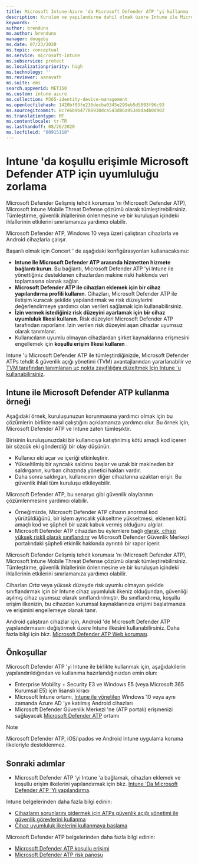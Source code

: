 ```yaml
---
title: Microsoft Intune-Azure 'da Microsoft Defender ATP 'yi kullanma | Microsoft Docs
description: Kurulum ve yapılandırma dahil olmak üzere Intune ile Microsoft Defender Gelişmiş tehdit koruması 'nı (Microsoft Defender ATP) kullanın, Intune cihazlarınızı ATP ile ekleme ve ardından Intune cihaz uyumluluğuyla bir cihaz ATP risk değerlendirmesi ve ağ kaynaklarını korumak için koşullu erişim ilkeleri kullanın.
keywords: ''
author: brenduns
ms.author: brenduns
manager: dougeby
ms.date: 07/23/2020
ms.topic: conceptual
ms.service: microsoft-intune
ms.subservice: protect
ms.localizationpriority: high
ms.technology: ''
ms.reviewer: aanavath
ms.suite: ems
search.appverid: MET150
ms.custom: intune-azure
ms.collection: M365-identity-device-management
ms.openlocfilehash: 1420bf03fe236decba0345e299eb5d5893f96c93
ms.sourcegitcommit: 0c7e6b9b47788930dca543d86a95348da4b0d902
ms.translationtype: MT
ms.contentlocale: tr-TR
ms.lasthandoff: 08/26/2020
ms.locfileid: "88915118"
---
```

# <a name="enforce-compliance-for-microsoft-defender-atp-with-conditional-access-in-intune"></a>Intune 'da koşullu erişimle Microsoft Defender ATP için uyumluluğu zorlama

Microsoft Defender Gelişmiş tehdit koruması 'nı (Microsoft Defender ATP), Microsoft Intune Mobile Threat Defense çözümü olarak tümleştirebilirsiniz. Tümleştirme, güvenlik ihlallerinin önlenmesine ve bir kuruluşun içindeki ihlallerinin etkilerini sınırlamanıza yardımcı olabilir.

Microsoft Defender ATP, Windows 10 veya üzeri çalıştıran cihazlarla ve Android cihazlarla çalışır.

Başarılı olmak için Concert ' de aşağıdaki konfigürasyonları kullanacaksınız:

- **Intune Ile Microsoft Defender ATP arasında hizmetten hizmete bağlantı kurun**. Bu bağlantı, Microsoft Defender ATP 'yi Intune ile yönettiğiniz desteklenen cihazlardan makine riski hakkında veri toplamasına olanak sağlar.
- **Microsoft Defender ATP ile cihazları eklemek için bir cihaz yapılandırma profili kullanın**. Cihazları, Microsoft Defender ATP ile iletişim kuracak şekilde yapılandırmak ve risk düzeylerini değerlendirmeye yardımcı olan verileri sağlamak için kullanabilirsiniz.
- **İzin vermek istediğiniz risk düzeyini ayarlamak için bir cihaz uyumluluk Ilkesi kullanın**. Risk düzeyleri Microsoft Defender ATP tarafından raporlanır. İzin verilen risk düzeyini aşan cihazlar uyumsuz olarak tanımlanır.
- Kullanıcıların uyumlu olmayan cihazlardan şirket kaynaklarına erişmesini engellemek için **koşullu erişim Ilkesi kullanın** .

Intune 'u Microsoft Defender ATP ile tümleştirdiğinizde, Microsoft Defender ATPs tehdit & güvenlik açığı yönetimi (TVM) avantajlarından yararlanabilir ve [TVM tarafından tanımlanan uç nokta zayıflılığını düzeltmek Için Intune 'u kullanabilirsiniz](atp-manage-vulnerabilities.md).

## <a name="example-of-using-microsoft-defender-atp-with-intune"></a>Intune ile Microsoft Defender ATP kullanma örneği

Aşağıdaki örnek, kuruluşunuzun korunmasına yardımcı olmak için bu çözümlerin birlikte nasıl çalıştığını açıklamanıza yardımcı olur. Bu örnek için, Microsoft Defender ATP ve Intune zaten tümleşiktir.

Birisinin kuruluşunuzdaki bir kullanıcıya katıştırılmış kötü amaçlı kod içeren bir sözcük eki gönderdiği bir olay düşünün.

- Kullanıcı eki açar ve içeriği etkinleştirir.
- Yükseltilmiş bir ayrıcalık saldırısı başlar ve uzak bir makineden bir saldırganın, kurban cihazında yönetici hakları vardır.
- Daha sonra saldırgan, kullanıcının diğer cihazlarına uzaktan erişir. Bu güvenlik ihlali tüm kuruluşu etkileyebilir.

Microsoft Defender ATP, bu senaryo gibi güvenlik olaylarının çözümlenmesine yardımcı olabilir.

- Örneğimizde, Microsoft Defender ATP cihazın anormal kod yürütüldüğünü, bir işlem ayrıcalık yükseltme yükseltmesi, eklenen kötü amaçlı kod ve şüpheli bir uzak kabuk vermiş olduğunu algılar.
- Microsoft Defender ATP cihazdan bu eylemlere bağlı [olarak, cihazı yüksek riskli olarak sınıflandırır](/windows/security/threat-protection/microsoft-defender-atp/alerts-queue#severity) ve Microsoft Defender Güvenlik Merkezi portalındaki şüpheli etkinlik hakkında ayrıntılı bir rapor içerir.

Microsoft Defender Gelişmiş tehdit koruması 'nı (Microsoft Defender ATP), Microsoft Intune Mobile Threat Defense çözümü olarak tümleştirebilirsiniz. Tümleştirme, güvenlik ihlallerinin önlenmesine ve bir kuruluşun içindeki ihlallerinin etkilerini sınırlamanıza yardımcı olabilir.

Cihazları *Orta* veya *yüksek* düzeyde risk uyumlu olmayan şekilde sınıflandırmak için bir Intune cihaz uyumluluk ilkeniz olduğundan, güvenliği aşılmış cihaz uyumsuz olarak sınıflandırılmıştır. Bu sınıflandırma, koşullu erişim ilkenizin, bu cihazdan kurumsal kaynaklarınıza erişimi başlatmanıza ve erişimini engellemeye olanak tanır.

Android çalıştıran cihazlar için, Android 'de Microsoft Defender ATP yapılandırmasını değiştirmek üzere Intune ilkesini kullanabilirsiniz. Daha fazla bilgi için bkz. [Microsoft Defender ATP Web koruması](../protect/advanced-threat-protection-manage-android.md).

## <a name="prerequisites"></a>Önkoşullar

Microsoft Defender ATP 'yi Intune ile birlikte kullanmak için, aşağıdakilerin yapılandırıldığından ve kullanıma hazırlandığınızdan emin olun:

- Enterprise Mobility + Security E3 ve Windows E5 (veya Microsoft 365 Kurumsal E5) için lisanslı kiracı
- Microsoft Intune ortamı, [Intune ile yönetilen](../enrollment/windows-enroll.md) Windows 10 veya aynı zamanda Azure AD 'ye katılmış Android cihazları
- Microsoft Defender Güvenlik Merkezi 'ne (ATP portalı) erişmenizi sağlayacak [Microsoft Defender ATP](/windows/security/threat-protection/microsoft-defender-atp/microsoft-defender-advanced-threat-protection) ortamı

> [!NOTE]
> Microsoft Defender ATP, iOS/ıpados ve Android Intune uygulama koruma ilkeleriyle desteklenmez.

## <a name="next-steps"></a>Sonraki adımlar

- Microsoft Defender ATP 'yi Intune 'a bağlamak, cihazları eklemek ve koşullu erişim ilkelerini yapılandırmak için bkz. [Intune 'Da Microsoft Defender ATP 'Yi yapılandırma](../protect/advanced-threat-protection-configure.md).

Intune belgelerinden daha fazla bilgi edinin:

- [Cihazların sorunlarını gidermek için ATPs güvenlik açığı yönetimi ile güvenlik görevlerini kullanma](atp-manage-vulnerabilities.md)
- [Cihaz uyumluluk ilkelerini kullanmaya başlama](device-compliance-get-started.md)

Microsoft Defender ATP belgelerinden daha fazla bilgi edinin:

- [Microsoft Defender ATP koşullu erişimi](/windows/security/threat-protection/microsoft-defender-atp/conditional-access)
- [Microsoft Defender ATP risk panosu](/windows/security/threat-protection/microsoft-defender-atp/security-operations-dashboard)